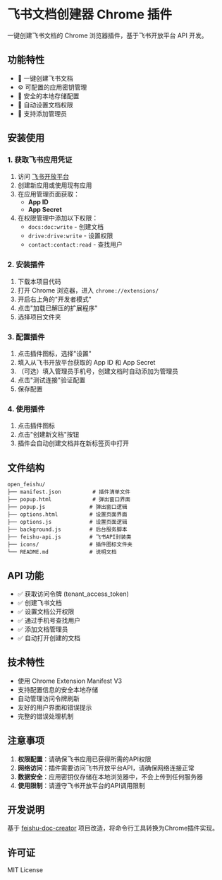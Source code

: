 # 飞书文档创建器 Chrome 插件

一键创建飞书文档的 Chrome 浏览器插件，基于飞书开放平台 API 开发。

## 功能特性

- 🚀 一键创建飞书文档
- ⚙️ 可配置的应用密钥管理
- 🔐 安全的本地存储配置
- 👥 自动设置文档权限
- 📱 支持添加管理员

## 安装使用

### 1. 获取飞书应用凭证

1. 访问 [飞书开放平台](https://open.feishu.cn/app)
2. 创建新应用或使用现有应用
3. 在应用管理页面获取：
   - **App ID**
   - **App Secret**
4. 在权限管理中添加以下权限：
   - `docs:doc:write` - 创建文档
   - `drive:drive:write` - 设置权限
   - `contact:contact:read` - 查找用户

### 2. 安装插件

1. 下载本项目代码
2. 打开 Chrome 浏览器，进入 `chrome://extensions/`
3. 开启右上角的"开发者模式"
4. 点击"加载已解压的扩展程序"
5. 选择项目文件夹

### 3. 配置插件

1. 点击插件图标，选择"设置"
2. 填入从飞书开放平台获取的 App ID 和 App Secret
3. （可选）填入管理员手机号，创建文档时自动添加为管理员
4. 点击"测试连接"验证配置
5. 保存配置

### 4. 使用插件

1. 点击插件图标
2. 点击"创建新文档"按钮
3. 插件会自动创建文档并在新标签页中打开

## 文件结构

```
open_feishu/
├── manifest.json          # 插件清单文件
├── popup.html             # 弹出窗口界面
├── popup.js              # 弹出窗口逻辑
├── options.html          # 设置页面界面
├── options.js            # 设置页面逻辑
├── background.js         # 后台服务脚本
├── feishu-api.js         # 飞书API封装类
├── icons/                # 插件图标文件夹
└── README.md             # 说明文档
```

## API 功能

- ✅ 获取访问令牌 (tenant_access_token)
- ✅ 创建飞书文档
- ✅ 设置文档公开权限
- ✅ 通过手机号查找用户
- ✅ 添加文档管理员
- ✅ 自动打开创建的文档

## 技术特性

- 使用 Chrome Extension Manifest V3
- 支持配置信息的安全本地存储
- 自动管理访问令牌刷新
- 友好的用户界面和错误提示
- 完整的错误处理机制

## 注意事项

1. **权限配置**：请确保飞书应用已获得所需的API权限
2. **网络访问**：插件需要访问飞书开放平台API，请确保网络连接正常
3. **数据安全**：应用密钥仅存储在本地浏览器中，不会上传到任何服务器
4. **使用限制**：请遵守飞书开放平台的API调用限制

## 开发说明

基于 [feishu-doc-creator](https://github.com/ChrisZou/feishu-doc-creator) 项目改造，将命令行工具转换为Chrome插件实现。

## 许可证

MIT License